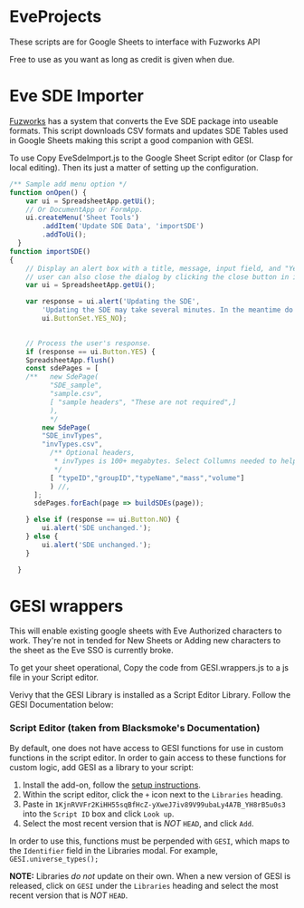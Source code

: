 # EveProjects
These scripts are for Google Sheets to interface with Fuzworks API

Free to use as you want as long as credit is given when due.

# Eve SDE Importer
[Fuzworks](https://www.fuzzwork.co.uk/2021/07/17/understanding-the-eve-online-sde-1/) has a system that converts the Eve SDE package into useable formats. 
This script downloads CSV formats and updates SDE Tables used in Google Sheets making this script a good companion with GESI.

To use Copy EveSdeImport.js to the Google Sheet Script editor (or Clasp for local editing).
Then its just a matter of setting up the configuration.

```js
/** Sample add menu option */
function onOpen() {
    var ui = SpreadsheetApp.getUi();
    // Or DocumentApp or FormApp.
    ui.createMenu('Sheet Tools')
        .addItem('Update SDE Data', 'importSDE')
        .addToUi();
  }
function importSDE()
{
    // Display an alert box with a title, message, input field, and "Yes" and "No" buttons. The
    // user can also close the dialog by clicking the close button in its title bar.
    var ui = SpreadsheetApp.getUi();

    var response = ui.alert('Updating the SDE', 
        'Updating the SDE may take several minutes. In the meantime do not close the window otherwise you will have to restart. Continue?',
        ui.ButtonSet.YES_NO);

        
    // Process the user's response.
    if (response == ui.Button.YES) {
    SpreadsheetApp.flush()
    const sdePages = [
    /**   new SdePage(
          "SDE_sample",
          "sample.csv",
          [ "sample headers", "These are not required",]
          ),
          */
        new SdePage(
        "SDE_invTypes",
        "invTypes.csv",
          /** Optional headers,  
           * invTypes is 100+ megabytes. Select Collumns needed to help it laod faster.
           */
          [ "typeID","groupID","typeName","mass","volume"]
          ) //,
      ];
      sdePages.forEach(page => buildSDEs(page));

    } else if (response == ui.Button.NO) {
        ui.alert('SDE unchanged.');
    } else {
        ui.alert('SDE unchanged.');
    }

  }
```

# GESI wrappers
This will enable existing google sheets with Eve Authorized characters to work.
They're not in tended for New Sheets or Adding new characters to the sheet as the Eve SSO is currently broke.

To get your sheet operational, Copy the code from GESI.wrappers.js to a js file in your Script editor.

Verivy that the GESI Library is installed as a Script Editor Library. Follow the GESI Documentation below:

### Script Editor (taken from Blacksmoke's Documentation)

By default, one does not have access to GESI functions for use in custom functions in the script editor.  In order to gain access to these functions for custom logic, add GESI as a library to your script:

1. Install the add-on, follow the [setup instructions](#setup).
1. Within the script editor, click the `+` icon next to the `Libraries` heading.
1. Paste in `1KjnRVVFr2KiHH55sqBfHcZ-yXweJ7iv89V99ubaLy4A7B_YH8rB5u0s3` into the `Script ID` box and click `Look up`.
1. Select the most recent version that is _NOT_ `HEAD`, and click `Add`.

In order to use this, functions must be perpended with `GESI`, which maps to the `Identifier` field in the Libraries modal.  For example, `GESI.universe_types();`

**NOTE:** Libraries _do not_ update on their own.  When a new version of GESI is released, click on `GESI` under the `Libraries` heading and select the most recent version that is _NOT_ `HEAD`.
